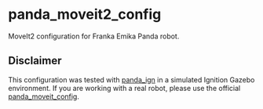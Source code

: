 # panda_moveit2_config

MoveIt2 configuration for Franka Emika Panda robot.

## Disclaimer

This configuration was tested with [panda_ign](https://github.com/AndrejOrsula/panda_ign) in a simulated Ignition Gazebo environment. If you are working with a real robot, please use the official [panda_moveit_config](https://github.com/ros-planning/panda_moveit_config).
